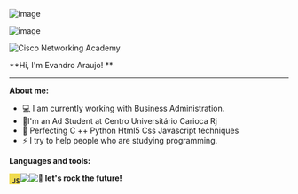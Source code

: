 ![image](https://user-images.githubusercontent.com/64655153/160288037-f1264caf-8982-4e72-9bdb-da885d016bf2.png)



![image](https://user-images.githubusercontent.com/64655153/160287985-05b05fde-7ed1-4063-a9b5-79fe42146373.png)




![Cisco Networking Academy](https://user-images.githubusercontent.com/64655153/160287842-b79f07cf-0cb5-4a7e-81c4-58c4d1e697c7.png)






**Hi, I'm Evandro Araujo! **

* * *

**About me:**
- 💻 I am currently working with Business Administration.
- 🚀I'm an Ad Student at Centro Universitário Carioca Rj
- 🌱 Perfecting C ++ Python Html5 Css Javascript techniques
- ⚡ I try to help people who are studying programming.



**Languages and tools:**

<img align="left" height="20" src="images/javascript.png">
<img align="left" height="30" src="imagens/python.png">
<img align="left" height="30" src="imagens/microsoft.png">




**🚀 let's rock the future!**
  
